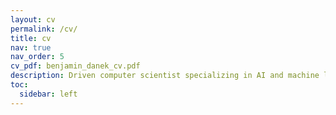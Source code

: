 ```yaml
---
layout: cv
permalink: /cv/
title: cv
nav: true
nav_order: 5
cv_pdf: benjamin_danek_cv.pdf
description: Driven computer scientist specializing in AI and machine learning, with a proven track record in healthcare innovation and a strong foundation in full-stack software engineering.
toc:
  sidebar: left
---
```

